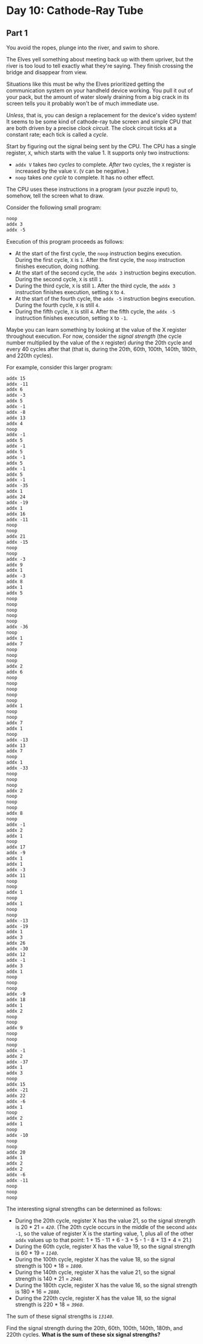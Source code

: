 # Day 10: Cathode-Ray Tube

## Part 1

You avoid the ropes, plunge into the river, and swim to shore.

The Elves yell something about meeting back up with them upriver,
but the river is too loud to tell exactly what they're saying.
They finish crossing the bridge and disappear from view.

Situations like this must be why the Elves prioritized getting the
communication system on your handheld device working.
You pull it out of your pack,
but the amount of water slowly draining from a big crack in its screen tells
you it probably won't be of much immediate use.

*Unless*, that is, you can design a replacement for the device's video system!
It seems to be some kind of cathode-ray tube screen and simple CPU that are
both driven by a precise *clock circuit*.
The clock circuit ticks at a constant rate; each tick is called a *cycle*.

Start by figuring out the signal being sent by the CPU.
The CPU has a single register, `X`, which starts with the value 1.
It supports only two instructions:

- `addx V` takes *two cycles* to complete.
  *After* two cycles, the `X` register is increased by the value `V`. (`V` can be negative.)
- `noop` takes *one cycle* to complete. It has no other effect.

The CPU uses these instructions in a program (your puzzle input) to, somehow, tell the screen what to draw.

Consider the following small program:

```example_small.txt
noop
addx 3
addx -5
```

Execution of this program proceeds as follows:

- At the start of the first cycle, the `noop` instruction begins execution.
  During the first cycle, `X` is `1`.
  After the first cycle, the `noop` instruction finishes execution, doing nothing.
- At the start of the second cycle, the `addx 3` instruction begins execution.
  During the second cycle, `X` is still `1`.
- During the third cycle, `X` is still `1`.
  After the third cycle, the `addx 3` instruction finishes execution, setting `X` to `4`.
- At the start of the fourth cycle, the `addx -5` instruction begins execution.
  During the fourth cycle, `X` is still `4`.
- During the fifth cycle, `X` is still `4`.
  After the fifth cycle, the `addx -5` instruction finishes execution, setting `X` to `-1`.

Maybe you can learn something by looking at the value of the X register throughout execution.
For now, consider the *signal strength* (the cycle number multiplied by the value
of the `X` register) *during* the 20th cycle and every 40 cycles after that (that
is, during the 20th, 60th, 100th, 140th, 180th, and 220th cycles).

For example, consider this larger program:

```example_large.txt
addx 15
addx -11
addx 6
addx -3
addx 5
addx -1
addx -8
addx 13
addx 4
noop
addx -1
addx 5
addx -1
addx 5
addx -1
addx 5
addx -1
addx 5
addx -1
addx -35
addx 1
addx 24
addx -19
addx 1
addx 16
addx -11
noop
noop
addx 21
addx -15
noop
noop
addx -3
addx 9
addx 1
addx -3
addx 8
addx 1
addx 5
noop
noop
noop
noop
noop
addx -36
noop
addx 1
addx 7
noop
noop
noop
addx 2
addx 6
noop
noop
noop
noop
noop
addx 1
noop
noop
addx 7
addx 1
noop
addx -13
addx 13
addx 7
noop
addx 1
addx -33
noop
noop
noop
addx 2
noop
noop
noop
addx 8
noop
addx -1
addx 2
addx 1
noop
addx 17
addx -9
addx 1
addx 1
addx -3
addx 11
noop
noop
addx 1
noop
addx 1
noop
noop
addx -13
addx -19
addx 1
addx 3
addx 26
addx -30
addx 12
addx -1
addx 3
addx 1
noop
noop
noop
addx -9
addx 18
addx 1
addx 2
noop
noop
addx 9
noop
noop
noop
addx -1
addx 2
addx -37
addx 1
addx 3
noop
addx 15
addx -21
addx 22
addx -6
addx 1
noop
addx 2
addx 1
noop
addx -10
noop
noop
addx 20
addx 1
addx 2
addx 2
addx -6
addx -11
noop
noop
noop
```

The interesting signal strengths can be determined as follows:

- During the 20th cycle, register X has the value 21, so the signal strength is 20 * 21 = *`420`*.
  (The 20th cycle occurs in the middle of the second `addx -1`, so the value of
  register X is the starting value, 1, plus all of the other `addx` values up to
  that point: 1 + 15 - 11 + 6 - 3 + 5 - 1 - 8 + 13 + 4 = 21.)
- During the 60th cycle, register X has the value 19, so the signal strength is 60 * 19 = *`1140`*.
- During the 100th cycle, register X has the value 18, so the signal strength is 100 * 18 = *`1800`*.
- During the 140th cycle, register X has the value 21, so the signal strength is 140 * 21 = *`2940`*.
- During the 180th cycle, register X has the value 16, so the signal strength is 180 * 16 = *`2880`*.
- During the 220th cycle, register X has the value 18, so the signal strength is 220 * 18 = *`3960`*.

The sum of these signal strengths is *`13140`*.

Find the signal strength during the 20th, 60th, 100th, 140th, 180th, and 220th cycles.
**What is the sum of these six signal strengths?**
